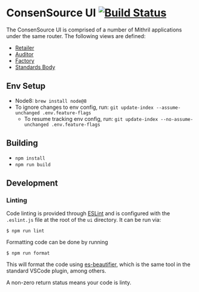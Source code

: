 # ConsenSource UI [![Build Status](https://travis-ci.org/target/consensource-ui.svg?branch=master)](https://travis-ci.org/target/consensource-ui)

The ConsenSource UI is comprised of a number of Mithril applications under the same router. The following views are defined:

  - [Retailer](https://localhost:8080/index_retailer.html)
  - [Auditor](https://localhost:8080/index_auditor.html)
  - [Factory](https://localhost:8080/index_factory.html)
  - [Standards Body](https://localhost:8080/index_standards_body.html)

## Env Setup

  - Node8: `brew install node@8`
  - To ignore changes to env config, run: `git update-index --assume-unchanged .env.feature-flags`
    - To resume tracking env config, run: `git update-index --no-assume-unchanged .env.feature-flags`

## Building

  - `npm install`
  - `npm run build`

## Development

### Linting

Code linting is provided through [ESLint](eslint.org) and is configured with the
`.eslint.js` file at the root of the `ui` directory. It can be run via:

```
$ npm run lint
```

Formatting code can be done by running

```
$ npm run format
```

This will format the code using [es-beautifier](https://github.com/dai-shi/es-beautifier),
which is the same tool in the standard VSCode plugin, among others.

A non-zero return status means your code is linty.
